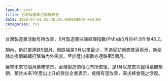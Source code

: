 ```yaml
---
layout: post
title: 台灣製造業活動有改善
date: 2020-07-01 08:46:05.000000000 +08:00
categories: rss
---
```


台灣製造業活動有所改善，6月製造業採購經理指數(PMI)由5月的41.9升至46.2。

期內，新訂單連跌5個月，但跌幅是3月以來最少，不過受訪廠商普遍表示，新型肺炎疫情繼續打擊海內外需求。至於產出指數亦連跌第5個月。

展望未來12個月業務前景，台灣製造商信心有所恢復，是1月以來首次錄得樂觀預期，預計未來1年產出上升的受訪企業表示，疫情有望改善，需求將會隨之恢復。
